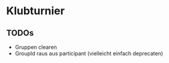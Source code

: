 # Klubturnier

## TODOs

- Gruppen clearen
- GroupId raus aus participant (vielleicht einfach deprecaten)
